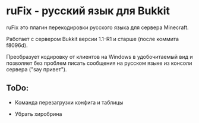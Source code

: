 # ruFix - русский язык для Bukkit #
ruFix это плагин перекодировки русского языка для сервера Minecraft.

Работает с сервером Bukkit версии 1.1-R1 и старше (после коммита f8096d).

Преобразует кодировку от клиентов на Windows в удобочитаемый вид и позволяет без проблем писать сообщения на русском языке из консоли сервера ("say привет").

## ToDo: ##

* Команда перезагрузки конфига и таблицы

* Убрать хиробрина
